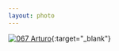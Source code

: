 ```yaml
---
layout: photo
---
```


[![067 Arturo](https://c2.staticflickr.com/6/5774/20969336100_9a268e1ec7_c.jpg)](https://www.flickr.com/photos/131440297@N08/20969336100/){:target="_blank"}
